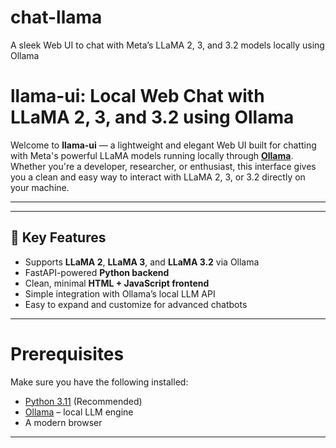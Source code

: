 # chat-llama
A sleek Web UI to chat with Meta’s LLaMA 2, 3, and 3.2 models locally using Ollama

# llama-ui: Local Web Chat with LLaMA 2, 3, and 3.2 using Ollama

Welcome to **llama-ui** — a lightweight and elegant Web UI built for chatting with Meta's powerful LLaMA models running locally through **[Ollama](https://ollama.com)**. Whether you're a developer, researcher, or enthusiast, this interface gives you a clean and easy way to interact with LLaMA 2, 3, or 3.2 directly on your machine.

---

---

## 🚀 Key Features

-  Supports **LLaMA 2**, **LLaMA 3**, and **LLaMA 3.2** via Ollama
-  FastAPI-powered **Python backend**
-  Clean, minimal **HTML + JavaScript frontend**
-  Simple integration with Ollama’s local LLM API
-  Easy to expand and customize for advanced chatbots

---

# Prerequisites

Make sure you have the following installed:

- [Python 3.11](https://www.python.org/downloads/release/python-3110/) (Recommended)
- [Ollama](https://ollama.com) – local LLM engine
- A modern browser

---






